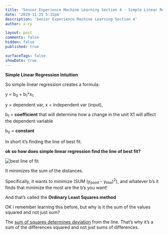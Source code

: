 ```yaml
---
title: 'Senior Experience Machine Learning Section 4 - Simple Linear Regression'
date: '2019-11-25 5:31pm'
description: 'Senior Experience Machine Learning Section 4'
author: x-ry	

layout: post
comments: false
hidden: false
published: true 

surfaceTags: false
showDate: true
---
```


**Simple Linear Regression Intuition**

So simple linear regression creates a formula:

y =  b<sub>0 </sub>+ b<sub>1</sub>*x<sub>1</sub>

y = dependent var, x = independent var (input),  

b<sub>1 </sub>= **coefficient** that will determine how a change in the unit X1 will affect the dependent variable

b<sub>0 </sub>= **constant** 

In short it’s finding the line of best fit.

**ok so how does simple linear regression find the line of best fit?**

![best line of fit](https://x-ry.github.io/assets/images/posts/ml/4graph.png)

It minimizes the sum of the distances.

Specifically, it wants to minimize (SUM (y<sub>point</sub> - y<sub>line</sub>)<sup>2</sup>), and whatever b’s it finds that minimize the most are the b’s you want!

And that’s called the **Ordinary Least Squares method**

OK i remember learning this before, but why is it the sum of the values squared and not just sum?

The <span style="text-decoration:underline;">sum of squares determines deviation</span> from the line. That’s why it’s a sum of the differences squared and not just sums of differences.

